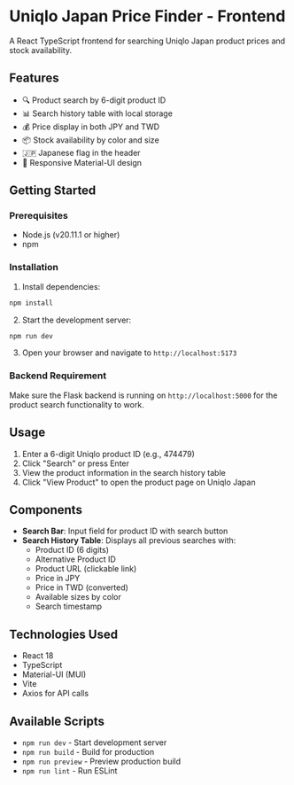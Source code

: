 # Uniqlo Japan Price Finder - Frontend

A React TypeScript frontend for searching Uniqlo Japan product prices and stock availability.

## Features

- 🔍 Product search by 6-digit product ID
- 📊 Search history table with local storage
- 💰 Price display in both JPY and TWD
- 📦 Stock availability by color and size
- 🇯🇵 Japanese flag in the header
- 📱 Responsive Material-UI design

## Getting Started

### Prerequisites

- Node.js (v20.11.1 or higher)
- npm

### Installation

1. Install dependencies:
```bash
npm install
```

2. Start the development server:
```bash
npm run dev
```

3. Open your browser and navigate to `http://localhost:5173`

### Backend Requirement

Make sure the Flask backend is running on `http://localhost:5000` for the product search functionality to work.

## Usage

1. Enter a 6-digit Uniqlo product ID (e.g., 474479)
2. Click "Search" or press Enter
3. View the product information in the search history table
4. Click "View Product" to open the product page on Uniqlo Japan

## Components

- **Search Bar**: Input field for product ID with search button
- **Search History Table**: Displays all previous searches with:
  - Product ID (6 digits)
  - Alternative Product ID
  - Product URL (clickable link)
  - Price in JPY
  - Price in TWD (converted)
  - Available sizes by color
  - Search timestamp

## Technologies Used

- React 18
- TypeScript
- Material-UI (MUI)
- Vite
- Axios for API calls

## Available Scripts

- `npm run dev` - Start development server
- `npm run build` - Build for production
- `npm run preview` - Preview production build
- `npm run lint` - Run ESLint
